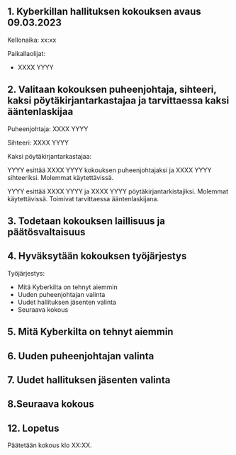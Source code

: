 ## 1. Kyberkillan hallituksen kokouksen avaus 09.03.2023

Kellonaika: xx:xx

Paikallaolijat: 
- XXXX YYYY 
                
## 2. Valitaan kokouksen puheenjohtaja, sihteeri, kaksi pöytäkirjantarkastajaa ja tarvittaessa kaksi ääntenlaskijaa

Puheenjohtaja: XXXX YYYY

Sihteeri: XXXX YYYY

Kaksi pöytäkirjantarkastajaa:  

YYYY esittää XXXX YYYY kokouksen puheenjohtajaksi ja XXXX YYYY sihteeriksi. Molemmat käytettävissä.

YYYY esittää XXXX YYYY ja XXXX YYYY pöytäkirjantarkistajiksi. Molemmat käytettävissä. Toimivat tarvittaessa ääntenlaskijana.

<!-- Hyväksytään.

YYYY jatkaa kokouksen puheenjohtajana. -->

## 3. Todetaan kokouksen laillisuus ja päätösvaltaisuus

<!-- Kokous on laillinen ja päätösvaltainen. -->


## 4. Hyväksytään kokouksen työjärjestys

Työjärjestys:  

- Mitä Kyberkilta on tehnyt aiemmin
- Uuden puheenjohtajan valinta
- Uudet hallituksen jäsenten valinta
- Seuraava kokous

<!-- Hyväksytään kokouksen työjärjestys. -->

## 5. Mitä Kyberkilta on tehnyt aiemmin



## 6. Uuden puheenjohtajan valinta



## 7. Uudet hallituksen jäsenten valinta



## 8.Seuraava kokous

<!-- YYYY esitää YYYY kysyvän seuraavan kokouksen ajankohtaa Elokuun alussa.

YYYY kanttaa esitystä.

Päätetään YYYY esityksen mukaan. -->

## 12. Lopetus

Päätetään kokous klo XX:XX.
